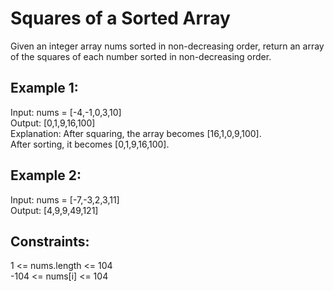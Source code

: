 # Squares of a Sorted Array  
  
Given an integer array nums sorted in non-decreasing order, return an array of the squares of each number sorted in non-decreasing order.

## Example 1:    
Input: nums = [-4,-1,0,3,10]  
Output: [0,1,9,16,100]   
Explanation: After squaring, the array becomes [16,1,0,9,100].   
After sorting, it becomes [0,1,9,16,100].  

## Example 2:   
Input: nums = [-7,-3,2,3,11]  
Output: [4,9,9,49,121]   
   

## Constraints:   
1 <= nums.length <= 104  
-104 <= nums[i] <= 104   
